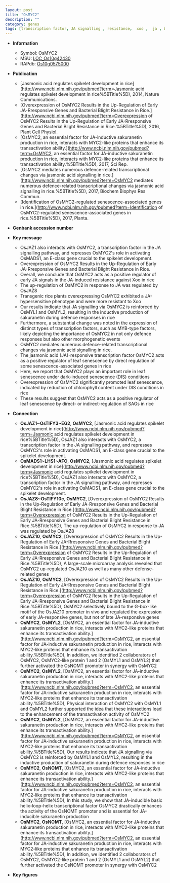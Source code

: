 ```yaml
---
layout: post
title: "OsMYC2"
description: ""
category: genes
tags: [transcription factor, JA signalling , resistance,  xoo ,  ja , blight, resistant, JA, bacterial blight, defence, defence response, jasmonic, jasmonic acid, leaf, leaf senescence, senescence]
---
```


* **Information**  
    + Symbol: OsMYC2  
    + MSU: [LOC_Os10g42430](http://rice.plantbiology.msu.edu/cgi-bin/ORF_infopage.cgi?orf=LOC_Os10g42430)  
    + RAPdb: [Os10g0575000](http://rapdb.dna.affrc.go.jp/viewer/gbrowse_details/irgsp1?name=Os10g0575000)  

* **Publication**  
    + [Jasmonic acid regulates spikelet development in rice](http://www.ncbi.nlm.nih.gov/pubmed?term=Jasmonic acid regulates spikelet development in rice%5BTitle%5D), 2014, Nature Communications.
    + [Overexpression of OsMYC2 Results in the Up-Regulation of Early JA-Rresponsive Genes and Bacterial Blight Resistance in Rice.](http://www.ncbi.nlm.nih.gov/pubmed?term=Overexpression of OsMYC2 Results in the Up-Regulation of Early JA-Rresponsive Genes and Bacterial Blight Resistance in Rice.%5BTitle%5D), 2016, Plant Cell Physiol.
    + [OsMYC2, an essential factor for JA-inductive sakuranetin production in rice, interacts with MYC2-like proteins that enhance its transactivation ability.](http://www.ncbi.nlm.nih.gov/pubmed?term=OsMYC2, an essential factor for JA-inductive sakuranetin production in rice, interacts with MYC2-like proteins that enhance its transactivation ability.%5BTitle%5D), 2017, Sci Rep.
    + [OsMYC2 mediates numerous defence-related transcriptional changes via jasmonic acid signalling in rice.](http://www.ncbi.nlm.nih.gov/pubmed?term=OsMYC2 mediates numerous defence-related transcriptional changes via jasmonic acid signalling in rice.%5BTitle%5D), 2017, Biochem Biophys Res Commun.
    + [Identification of OsMYC2-regulated senescence-associated genes in rice.](http://www.ncbi.nlm.nih.gov/pubmed?term=Identification of OsMYC2-regulated senescence-associated genes in rice.%5BTitle%5D), 2017, Planta.

* **Genbank accession number**  

* **Key message**  
    + OsJAZ1 also interacts with OsMYC2, a transcription factor in the JA signalling pathway, and represses OsMYC2's role in activating OsMADS1, an E-class gene crucial to the spikelet development.
    + Overexpression of OsMYC2 Results in the Up-Regulation of Early JA-Rresponsive Genes and Bacterial Blight Resistance in Rice.
    + Overall, we conclude that OsMYC2 acts as a positive regulator of early JA signals in the JA-induced resistance against Xoo in rice
    + The up-regulation of OsMYC2 in response to JA was regulated by OsJAZ8
    + Transgenic rice plants overexpressing OsMYC2 exhibited a JA-hypersensitive phenotype and were more resistant to Xoo
    + Our results indicate that JA signalling via OsMYC2 is reinforced by OsMYL1 and OsMYL2, resulting in the inductive production of sakuranetin during defence responses in rice
    + Furthermore, a substantial change was noted in the expression of distinct types of transcription factors, such as MYB-type factors, likely depicting the importance of OsMYC2 in not only defence responses but also other morphogenetic events
    + OsMYC2 mediates numerous defence-related transcriptional changes via jasmonic acid signalling in rice.
    + The jasmonic acid (JA)-responsive transcription factor OsMYC2 acts as a positive regulator of leaf senescence by direct regulation of some senescence-associated genes in rice
    + Here, we report that OsMYC2 plays an important role in leaf senescence under dark-induced senescence (DIS) conditions
    + Overexpression of OsMYC2 significantly promoted leaf senescence, indicated by reduction of chlorophyll content under DIS conditions in rice
    + These results suggest that OsMYC2 acts as a positive regulator of leaf senescence by direct- or indirect-regulation of SAGs in rice

* **Connection**  
    + __OsJAZ1~OsTIFY3~EG2__, __OsMYC2__, [Jasmonic acid regulates spikelet development in rice](http://www.ncbi.nlm.nih.gov/pubmed?term=Jasmonic acid regulates spikelet development in rice%5BTitle%5D), OsJAZ1 also interacts with OsMYC2, a transcription factor in the JA signalling pathway, and represses OsMYC2's role in activating OsMADS1, an E-class gene crucial to the spikelet development.
    + __OsMADS1~LHS1~AFO__, __OsMYC2__, [Jasmonic acid regulates spikelet development in rice](http://www.ncbi.nlm.nih.gov/pubmed?term=Jasmonic acid regulates spikelet development in rice%5BTitle%5D), OsJAZ1 also interacts with OsMYC2, a transcription factor in the JA signalling pathway, and represses OsMYC2's role in activating OsMADS1, an E-class gene crucial to the spikelet development.
    + __OsJAZ8~OsTIFY10c__, __OsMYC2__, [Overexpression of OsMYC2 Results in the Up-Regulation of Early JA-Rresponsive Genes and Bacterial Blight Resistance in Rice.](http://www.ncbi.nlm.nih.gov/pubmed?term=Overexpression of OsMYC2 Results in the Up-Regulation of Early JA-Rresponsive Genes and Bacterial Blight Resistance in Rice.%5BTitle%5D), The up-regulation of OsMYC2 in response to JA was regulated by OsJAZ8
    + __OsJAZ10__, __OsMYC2__, [Overexpression of OsMYC2 Results in the Up-Regulation of Early JA-Rresponsive Genes and Bacterial Blight Resistance in Rice.](http://www.ncbi.nlm.nih.gov/pubmed?term=Overexpression of OsMYC2 Results in the Up-Regulation of Early JA-Rresponsive Genes and Bacterial Blight Resistance in Rice.%5BTitle%5D), A large-scale microarray analysis revealed that OsMYC2 up-regulated OsJAZ10 as well as many other defense-related genes
    + __OsJAZ10__, __OsMYC2__, [Overexpression of OsMYC2 Results in the Up-Regulation of Early JA-Rresponsive Genes and Bacterial Blight Resistance in Rice.](http://www.ncbi.nlm.nih.gov/pubmed?term=Overexpression of OsMYC2 Results in the Up-Regulation of Early JA-Rresponsive Genes and Bacterial Blight Resistance in Rice.%5BTitle%5D), OsMYC2 selectively bound to the G-box-like motif of the OsJAZ10 promoter in vivo and regulated the expression of early JA-responsive genes, but not of late JA-responsive genes
    + __OsMYC2__, __OsMYL2__, [OsMYC2, an essential factor for JA-inductive sakuranetin production in rice, interacts with MYC2-like proteins that enhance its transactivation ability.](http://www.ncbi.nlm.nih.gov/pubmed?term=OsMYC2, an essential factor for JA-inductive sakuranetin production in rice, interacts with MYC2-like proteins that enhance its transactivation ability.%5BTitle%5D), In addition, we identified 2 collaborators of OsMYC2, OsMYC2-like protein 1 and 2 (OsMYL1 and OsMYL2) that further activated the OsNOMT promoter in synergy with OsMYC2
    + __OsMYC2__, __OsMYL2__, [OsMYC2, an essential factor for JA-inductive sakuranetin production in rice, interacts with MYC2-like proteins that enhance its transactivation ability.](http://www.ncbi.nlm.nih.gov/pubmed?term=OsMYC2, an essential factor for JA-inductive sakuranetin production in rice, interacts with MYC2-like proteins that enhance its transactivation ability.%5BTitle%5D), Physical interaction of OsMYC2 with OsMYL1 and OsMYL2 further supported the idea that these interactions lead to the enhancement of the transactivation activity of OsMYC2
    + __OsMYC2__, __OsMYL2__, [OsMYC2, an essential factor for JA-inductive sakuranetin production in rice, interacts with MYC2-like proteins that enhance its transactivation ability.](http://www.ncbi.nlm.nih.gov/pubmed?term=OsMYC2, an essential factor for JA-inductive sakuranetin production in rice, interacts with MYC2-like proteins that enhance its transactivation ability.%5BTitle%5D), Our results indicate that JA signalling via OsMYC2 is reinforced by OsMYL1 and OsMYL2, resulting in the inductive production of sakuranetin during defence responses in rice
    + __OsMYC2__, __OsNOMT__, [OsMYC2, an essential factor for JA-inductive sakuranetin production in rice, interacts with MYC2-like proteins that enhance its transactivation ability.](http://www.ncbi.nlm.nih.gov/pubmed?term=OsMYC2, an essential factor for JA-inductive sakuranetin production in rice, interacts with MYC2-like proteins that enhance its transactivation ability.%5BTitle%5D), In this study, we show that JA-inducible basic helix-loop-helix transcriptional factor OsMYC2 drastically enhances the activity of the OsNOMT promoter and is essential for JA-inducible sakuranetin production
    + __OsMYC2__, __OsNOMT__, [OsMYC2, an essential factor for JA-inductive sakuranetin production in rice, interacts with MYC2-like proteins that enhance its transactivation ability.](http://www.ncbi.nlm.nih.gov/pubmed?term=OsMYC2, an essential factor for JA-inductive sakuranetin production in rice, interacts with MYC2-like proteins that enhance its transactivation ability.%5BTitle%5D), In addition, we identified 2 collaborators of OsMYC2, OsMYC2-like protein 1 and 2 (OsMYL1 and OsMYL2) that further activated the OsNOMT promoter in synergy with OsMYC2

* **Key figures**  



